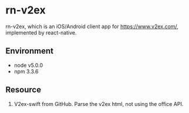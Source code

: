 # rn-v2ex
rn-v2ex, which is an iOS/Android client app for https://www.v2ex.com/, implemented by react-native.

## Environment
- node v5.0.0
- npm 3.3.6


## Resource
1. V2ex-swift from GitHub. Parse the v2ex html, not using the office API.
